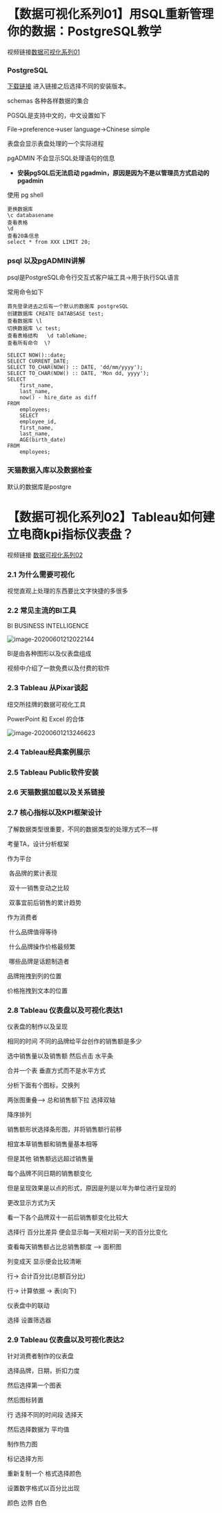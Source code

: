 # 【数据可视化系列01】用SQL重新管理你的数据：PostgreSQL教学

视频链接[数据可视化系列01](https://www.bilibili.com/video/BV1X7411z7Lg)

### PostgreSQL

[下载链接](https://www.postgresql.org/download/) 进入链接之后选择不同的安装版本。



schemas 各种各样数据的集合

PGSQL是支持中文的，中文设置如下 

File->preference->user language->Chinese simple

表盘会显示表盘处理的一个实际进程

pgADMIN 不会显示SQL处理语句的信息

+ **安装pgSQL后无法启动 pgadmin，原因是因为不是以管理员方式启动的pgadmin**

使用 pg shell

```
更换数据库
\c databasename
查看表格
\d
查看20条信息
select * from XXX LIMIT 20;
```

### psql 以及pgADMIN讲解

psql是PostgreSQL命令行交互式客户端工具->用于执行SQL语言

常用命令如下

```
首先登录进去之后有一个默认的数据库 postgreSQL
创建数据库 CREATE DATABSASE test;
查看数据库 \l
切换数据库 \c test;
查看表格结构   \d tableName;
查看所有命令  \?

SELECT NOW()::date;
SELECT CURRENT_DATE;
SELECT TO_CHAR(NOW() :: DATE, 'dd/mm/yyyy');
SELECT TO_CHAR(NOW() :: DATE, 'Mon dd, yyyy');
SELECT
	first_name,
	last_name,
	now() - hire_date as diff
FROM
	employees;
	SELECT
	employee_id,
	first_name,
	last_name,
	AGE(birth_date)
FROM
	employees;
```

### 天猫数据入库以及数据检查

默认的数据库是postgre



# 【数据可视化系列02】Tableau如何建立电商kpi指标仪表盘？

视频链接 [数据可视化系列02](https://www.bilibili.com/video/BV1q7411z7Qc?from=search&seid=11439748585922900393)

### 2.1 为什么需要可视化

视觉直观上处理的东西要比文字快捷的多很多

### 2.2 常见主流的BI工具

BI BUSINESS INTELLIGENCE

![image-20200601212022144](C:\Users\HD.huanghf\AppData\Roaming\Typora\typora-user-images\image-20200601212022144.png)

BI是由各种图形以及仪表盘组成

视频中介绍了一款免费以及付费的软件

### 2.3 Tableau 从Pixar谈起

纽交所挂牌的数据可视化工具

PowerPoint 和 Excel 的合体

![image-20200601213246623](C:\Users\HD.huanghf\AppData\Roaming\Typora\typora-user-images\image-20200601213246623.png)

### 2.4 Tableau经典案例展示



### 2.5 Tableau Public软件安装



### 2.6 天猫数据加载以及关系链接



### 2.7 核心指标以及KPI框架设计

了解数据类型很重要，不同的数据类型的处理方式不一样

考量TA，设计分析框架

作为平台

​	各品牌的累计表现

​	双十一销售变动之比较

​	双事宜前后销售的累计趋势

作为消费者

​	什么品牌值得等待

​	什么品牌操作价格最频繁

​	哪些品牌是话题制造者



品牌拖拽到列的位置

价格拖拽到文本的位置



### 2.8 Tableau 仪表盘以及可视化表达1

仪表盘的制作以及呈现

相同的时间 不同的品牌给平台创作的销售额是多少

选中销售量以及销售额  然后点击 水平条

合并一个表 垂直方式而不是水平方式

分析下面有个图标，交换列

两张图重叠--> 总和销售额下拉 选择双轴

降序排列

销售额形状选择条形图，并将销售额行前移



相宜本草销售额和销售量基本相等

但是其他 销售额远远超过销售量



每个品牌不同日期的销售额变化

但是呈现效果是以点的形式，原因是列是以年为单位进行呈现的

更改显示方式为天



看一下各个品牌双十一前后销售额变化比较大

选择行 百分比差异 便会显示每一天相对前一天的百分比变化



查看每天销售额占比总销售额度 --> 面积图

列变成天  显示便会比较清晰

行-> 合计百分比(总额百分比)

行-> 计算依据 -> 表(向下)



仪表盘中的联动

选择 设置筛选器



### 2.9 Tableau 仪表盘以及可视化表达2

针对消费者制作的仪表盘

选择品牌，日期，折扣力度

然后选择第一个图表

然后图标转置

行 选择不同的时间段 选择天

然后选择数据为 平均值



制作热力图

标记选择方形

重新复制一个 格式选择颜色

设置数字格式以百分比出现

颜色 边界 白色

